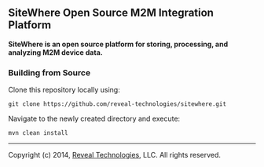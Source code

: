 SiteWhere Open Source M2M Integration Platform
----------------------------------------------

**SiteWhere is an open source platform for storing, processing, and analyzing M2M device data.**

### Building from Source
Clone this repository locally using:

    git clone https://github.com/reveal-technologies/sitewhere.git
    
Navigate to the newly created directory and execute:

    mvn clean install

* * * *

Copyright (c) 2014, [Reveal Technologies](http://www.reveal-tech.com), LLC. All rights reserved.

